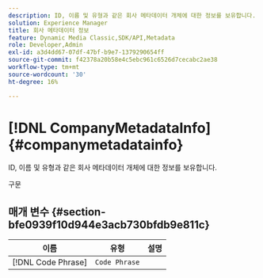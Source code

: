 ```yaml
---
description: ID, 이름 및 유형과 같은 회사 메타데이터 개체에 대한 정보를 보유합니다.
solution: Experience Manager
title: 회사 메타데이터 정보
feature: Dynamic Media Classic,SDK/API,Metadata
role: Developer,Admin
exl-id: a3d4dd67-07df-47bf-b9e7-1379290654ff
source-git-commit: f42378a20b58e4c5ebc961c6526d7cecabc2ae38
workflow-type: tm+mt
source-wordcount: '30'
ht-degree: 16%

---
```


# [!DNL CompanyMetadataInfo]{#companymetadatainfo}

ID, 이름 및 유형과 같은 회사 메타데이터 개체에 대한 정보를 보유합니다.

구문

## 매개 변수 {#section-bfe0939f10d944e3acb730bfdb9e811c}

| 이름 | 유형 | 설명 |
|---|---|---|
| [!DNL Code Phrase] | `Code Phrase` |  |

